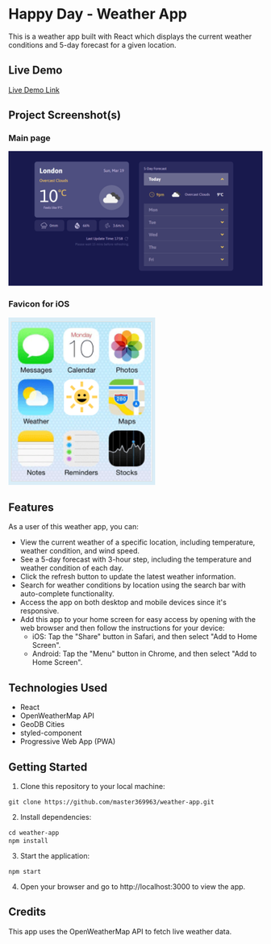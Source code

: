 # Happy Day - Weather App

This is a weather app built with React which displays the current weather conditions and 5-day forecast for a given location.

## Live Demo

[Live Demo Link](https://master369963.github.io/weather-app/)

## Project Screenshot(s)

### Main page
![image](https://github.com/Master369963/weather-app/blob/main/ReadmeAssets/weather%20app.png)

### Favicon for iOS
![image](https://github.com/Master369963/weather-app/blob/main/ReadmeAssets/favicon%20for%20iOS.png)

## Features

As a user of this weather app, you can:

* View the current weather of a specific location, including temperature, weather condition, and wind speed.
* See a 5-day forecast with 3-hour step, including the temperature and weather condition of each day.
* Click the refresh button to update the latest weather information.
* Search for weather conditions by location using the search bar with auto-complete functionality.
* Access the app on both desktop and mobile devices since it's responsive.
* Add this app to your home screen for easy access by opening with the web browser and then follow the instructions for your device:
  - iOS: Tap the "Share" button in Safari, and then select "Add to Home Screen".
  - Android: Tap the "Menu" button in Chrome, and then select "Add to Home Screen".

## Technologies Used

* React
* OpenWeatherMap API
* GeoDB Cities
* styled-component
* Progressive Web App (PWA)

## Getting Started

1. Clone this repository to your local machine:
```
git clone https://github.com/master369963/weather-app.git
```

2. Install dependencies:
```
cd weather-app
npm install
```

3. Start the application:
```
npm start
```

4. Open your browser and go to http://localhost:3000 to view the app.

## Credits

This app uses the OpenWeatherMap API to fetch live weather data.
